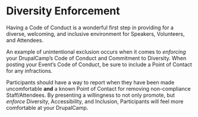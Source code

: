 # Diversity Enforcement

Having a Code of Conduct is a wonderful first step in providing for a diverse, welcoming, and inclusive environment for Speakers, Volunteers, and Attendees.

An example of unintentional exclusion occurs when it comes to *enforcing* your DrupalCamp’s Code of Conduct and Commitment to Diversity. When posting your Event’s Code of Conduct, be sure to include a Point of Contact for any infractions.

Participants should have a way to report when they have been made uncomfortable **and** a known Point of Contact for removing non-compliance Staff/Attendees. By presenting a willingness to not only promote, but *enforce* Diversity, Accessibility, and Inclusion, Participants will feel more comfortable at your DrupalCamp.  
